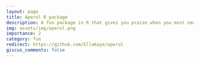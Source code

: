 ```yaml
---
layout: page
title: Aperol R package
description: A fun package in R that gives you praise when you most need it
img: assets/img/aperol.png
importance: 2
category: fun
redirect: https://github.com/EllaKaye/aperol 
giscus_comments: false
---
```



